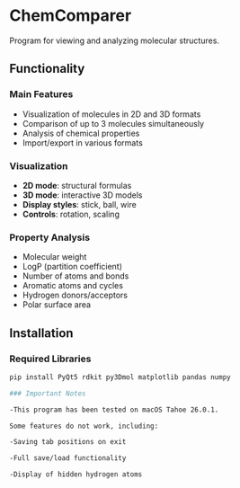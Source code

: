 # ChemComparer

Program for viewing and analyzing molecular structures.

## Functionality

### Main Features
- Visualization of molecules in 2D and 3D formats
- Comparison of up to 3 molecules simultaneously
- Analysis of chemical properties
- Import/export in various formats

### Visualization
- **2D mode**: structural formulas
- **3D mode**: interactive 3D models
- **Display styles**: stick, ball, wire
- **Controls**: rotation, scaling

### Property Analysis
- Molecular weight
- LogP (partition coefficient)
- Number of atoms and bonds
- Aromatic atoms and cycles
- Hydrogen donors/acceptors
- Polar surface area

## Installation

### Required Libraries
```bash
pip install PyQt5 rdkit py3Dmol matplotlib pandas numpy

### Important Notes

-This program has been tested on macOS Tahoe 26.0.1.

Some features do not work, including:

-Saving tab positions on exit

-Full save/load functionality

-Display of hidden hydrogen atoms

